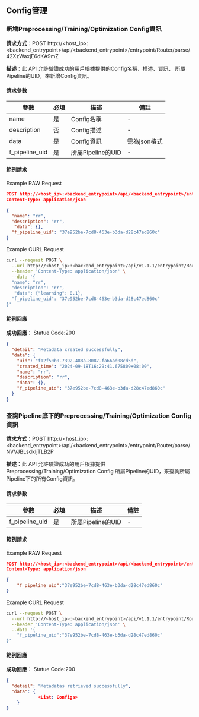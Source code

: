 ## Config管理

### 新增Preprocessing/Training/Optimization Config資訊
**請求方式**：POST http://<host_ip>:<backend_entrypoint>/api/<backend_entrypoint>/entrypoint/Router/parse/42XzWaxjE6dKA9mZ

**描述**：此 API 允許驗證成功的用戶根據提供的Config名稱、描述、資訊、 所屬Pipeline的UID，來新增Config資訊。

#### 請求參數
| 參數      | 必填 | 描述             |備註|
| --------- | ---- | ---------------- |-|
| name| 是| Config名稱| -|
|description|否|Config描述|-|
|data|是|Config資訊|需為json格式|
|f_pipeline_uid|是|所屬Pipeline的UID|-|

#### 範例請求

Example RAW Request
```json
POST http://<host_ip>:<backend_entrypoint>/api/<backend_entrypoint>/entrypoint/Router/parse/42XzWaxjE6dKA9mZ
Content-Type: application/json

{
  "name": "rr",
  "description": "rr",
   "data": {},
  "f_pipeline_uid": "37e952be-7cd8-463e-b3da-d28c47ed860c"
}
```
Example CURL Request
```bash
curl --request POST \
  --url http://<host_ip>:<backend_entrypoint>/api/v1.1.1/entrypoint/Router/parse/42XzWaxjE6dKA9mZ \
  --header 'Content-Type: application/json' \
  --data '{
  "name": "rr",
  "description": "rr",
   "data": {"learning": 0.1},
  "f_pipeline_uid": "37e952be-7cd8-463e-b3da-d28c47ed860c"
}'
```

#### 範例回應

**成功回應**：
Statue Code:200

```json
{
  "detail": "Metadata created successfully",
  "data": {
    "uid": "f12f50b0-7392-488a-8087-fa66ad08cd5d",
    "created_time": "2024-09-18T16:29:41.675809+08:00",
    "name": "rr",
    "description": "rr",
    "data": {},
    "f_pipeline_uid": "37e952be-7cd8-463e-b3da-d28c47ed860c"
  }
}
```


### 查詢Pipeline底下的Preprocessing/Training/Optimization Config資訊
**請求方式**：POST http://<host_ip>:<backend_entrypoint>/api/<backend_entrypoint>/entrypoint/Router/parse/NVVJBLsdkIjTLB2P

**描述**：此 API 允許驗證成功的用戶根據提供 Preprocessing/Training/Optimization Config 所屬Pipeline的UID，來查詢所屬Pipeline下的所有Config資訊。

#### 請求參數
| 參數      | 必填 | 描述             |備註|
| --------- | ---- | ---------------- |-|
| f_pipeline_uid| 是| 所屬Pipeline的UID| -|

#### 範例請求

Example RAW Request
```json
POST http://<host_ip>:<backend_entrypoint>/api/<backend_entrypoint>/entrypoint/Router/parse/NVVJBLsdkIjTLB2P
Content-Type: application/json

{
    "f_pipeline_uid":"37e952be-7cd8-463e-b3da-d28c47ed860c"
}
```
Example CURL Request
```bash
curl --request POST \
  --url http://<host_ip>:<backend_entrypoint>/api/v1.1.1/entrypoint/Router/parse/NVVJBLsdkIjTLB2P \
  --header 'Content-Type: application/json' \
  --data '{
    "f_pipeline_uid":"37e952be-7cd8-463e-b3da-d28c47ed860c"
}'
```

#### 範例回應

**成功回應**：
Statue Code:200

```json
{
  "detail": "Metadatas retrieved successfully",
  "data": {
			<List: Configs>
	}
}
```